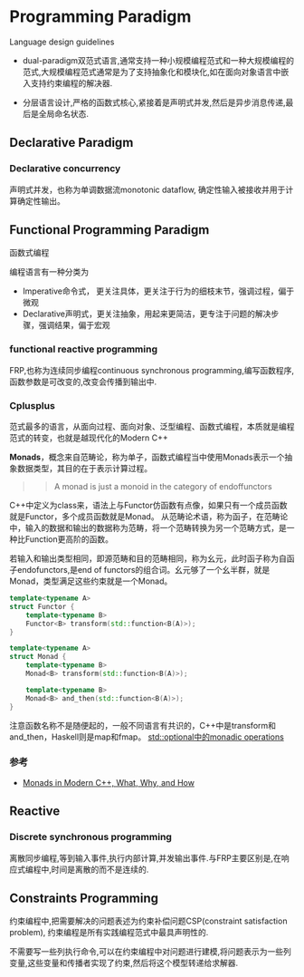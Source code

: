 # Programming Paradigm

Language design guidelines

- dual-paradigm双范式语言,通常支持一种小规模编程范式和一种大规模编程的范式,大规模编程范式通常是为了支持抽象化和模块化,如在面向对象语言中嵌入支持约束编程的解决器.

- 分层语言设计,严格的函数式核心,紧接着是声明式并发,然后是异步消息传递,最后是全局命名状态.

## Declarative Paradigm

### Declarative concurrency
声明式并发，也称为单调数据流monotonic dataflow, 确定性输入被接收并用于计算确定性输出。

## Functional Programming Paradigm
函数式编程

编程语言有一种分类为
- Imperative命令式， 更关注具体，更关注于行为的细枝末节，强调过程，偏于微观
- Declarative声明式，更关注抽象，用起来更简洁，更专注于问题的解决步骤，强调结果，偏于宏观

### functional reactive programming
FRP,也称为连续同步编程continuous synchronous programming,编写函数程序,函数参数是可改变的,改变会传播到输出中.

### Cplusplus
范式最多的语言，从面向过程、面向对象、泛型编程、函数式编程，本质就是编程范式的转变，也就是越现代化的Modern C++

**Monads**，概念来自范畴论，称为单子，函数式编程当中使用Monads表示一个抽象数据类型，其目的在于表示计算过程。

>> A monad is just a monoid in the category of endoffunctors

C++中定义为class来，语法上与Functor仿函数有点像，如果只有一个成员函数就是Functor，多个成员函数就是Monad。
从范畴论术语，称为函子，在范畴论中，输入的数据和输出的数据称为范畴，将一个范畴转换为另一个范畴方式，是一种比Function更高阶的函数。

若输入和输出类型相同，即源范畴和目的范畴相同，称为幺元，此时函子称为自函子endofunctors,是end of functors的组合词。幺元够了一个幺半群，就是Monad，类型满足这些约束就是一个Monad。
```c++
template<typename A>
struct Functor {
    template<typename B>
    Functor<B> transform(std::function<B(A)>);
}
```
```c++
template<typename A>
struct Monad {
    template<typename B>
    Monad<B> transform(std::function<B(A)>);

    template<typename B>
    Monad<B> and_then(std::function<B(A)>);
}
```
注意函数名称不是随便起的，一般不同语言有共识的，C++中是transform和and_then，Haskell则是map和fmap。
[std::optional中的monadic operations](https://en.cppreference.com/w/cpp/utility/optional)

### 参考
- [Monads in Modern C++, What, Why, and How](https://www.cppmore.com/2023/08/14/monads-in-modern-c-what-why-and-how/)

## Reactive

### Discrete synchronous programming
离散同步编程,等到输入事件,执行内部计算,并发输出事件.与FRP主要区别是,在响应式编程中,时间是离散的而不是连续的.

## Constraints Programming
约束编程中,把需要解决的问题表述为约束补偿问题CSP(constraint satisfaction problem), 约束编程是所有实践编程范式中最具声明性的.

不需要写一些列执行命令,可以在约束编程中对问题进行建模,将问题表示为一些列变量,这些变量和传播者实现了约束,然后将这个模型转递给求解器.



